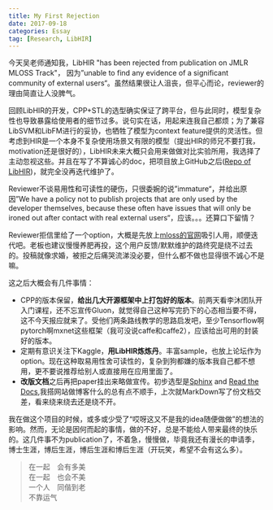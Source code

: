 ```yaml
---
title: My First Rejection
date: 2017-09-18
categories: Essay
tag: [Research, LibHIR]
---
```


今天吴老师通知我，LibHIR "has been rejected from publication on JMLR MLOSS Track"， 因为”unable to find any evidence of a significant community of external users“。虽然结果很让人沮丧，但平心而论，reviewer的理由简直让人没脾气。

回顾LibHIR的开发，CPP+STL的选型确实保证了跨平台，但与此同时，模型复杂性也导致暴露给使用者的细节过多。说句实在话，用起来连我自己都烦；为了兼容LibSVM和LibFM进行的妥协，也牺牲了模型为context feature提供的灵活性。但考虑到HIR是一个本身不复杂使用场景又有限的模型（提出HIR的师兄不要打我，motivation还是很好的），LibHIR未来大概只会用来做做对比实验所用，我选择了主动忽视这些。并且在写了不算诚心的doc，把项目放上GitHub之后([Repo of LibHIR](https://github.com/TagineerDai/LibHIR))，就完全没再迭代维护了。

Reviewer不谈易用性和可读性的硬伤，只很委婉的说”immature“，并给出原因”We have a policy not to publish projects that are only used by the developer themselves, because these often have issues that will only be ironed out after contact with real external users“，应该。。。还算口下留情？

Reviewer拒信里给了一个option，大概是先放上[mloss的官网](mloss.org)吸引人用，顺便迭代吧。老板也建议慢慢养肥再投，这个用户反馈/默默维护的路终究是绕不过去的。投稿就像求婚，被拒之后痛哭流涕没必要，但什么都不做也显得很不诚心不是嘛。

这之后大概会有几件事情：
+ CPP的版本保留，**给出几大开源框架中上打包好的版本**。前两天看李沐团队开入门课程，还不忘宣传Gluon，就觉得自己这种写完扔下的心态相当要不得，这不今天报应就来了。受他们两条路线教学的思路启发吧，至少Tensorflow啊pytorch啊mxnet这些框架（我可没说caffe和caffe2），应该给出可用的封装好的版本。
+ 定期有意识关注下Kaggle，**用LibHIR炼炼丹**。丰富sample，也放上论坛作为option。现在这种取易用性舍可读性的，复杂到狗都嫌的版本我自己都不想用，更不要说推荐给别人或直接用在应用里面了。
+ **改版文档**之后再把paper挂出来略做宣传。初步选型是[Sphinx](http://www.sphinx-doc.org/en/stable/) and [Read the Docs](https://readthedocs.org/),我搭网站做博客什么的总有点不顺手，上次就MarkDown写了份文档交差，看来绕来绕去还是绕不开。

我在做这个项目的时候，或多或少受了“哎呀这又不是我的idea随便做做”的想法的影响。然而，无论是因何而起的事情，做的不好，总是不能给人带来最终的快乐的。这几件事不为publication了，不着急，慢慢做，毕竟我还有漫长的申请季，博士生涯，博后生涯，博后生涯和博后生涯（开玩笑，希望不会有这么多）。

> 在一起　会有多美  
> 在一起　也会不美  
> 一个人　同偕到老  
> 不靠运气  
